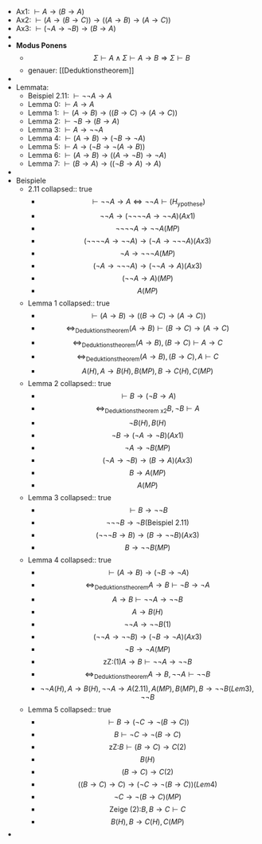 - Ax1: $\vdash A\rightarrow\left(B\rightarrow A\right)$
- Ax2: $\vdash\left(A\rightarrow\left(B\rightarrow C\right)\right)\rightarrow\left(\left(A\rightarrow B\right)\rightarrow\left(A\rightarrow C\right)\right)$
- Ax3: $\vdash\left(\neg A\rightarrow\neg B\right)\rightarrow\left(B\rightarrow A\right)$
-
- **Modus Ponens**
	- $$\Sigma\vdash A\land\Sigma\vdash A\rightarrow B\Rightarrow\Sigma\vdash B$$
	- genauer: [[Deduktionstheorem]]
-
- Lemmata:
	- Beispiel 2.11: $\vdash\neg\neg A\rightarrow A$
	- Lemma 0: $\vdash A\rightarrow A$
	- Lemma 1: $\vdash\left(A\rightarrow B\right)\rightarrow\left(\left(B\rightarrow C\right)\rightarrow\left(A\rightarrow C\right)\right)$
	- Lemma 2: $\vdash\neg B\rightarrow\left(B\rightarrow A\right)$
	- Lemma 3: $\vdash A\rightarrow\neg\neg A$
	- Lemma 4: $\vdash\left(A\rightarrow B\right)\rightarrow\left(\neg B\rightarrow\neg A\right)$
	- Lemma 5: $\vdash A\rightarrow\left(\neg B\rightarrow\neg\left(A\rightarrow B\right)\right)$
	- Lemma 6: $\vdash\left(A\rightarrow B\right)\rightarrow\left(\left(A\rightarrow\neg B\right)\rightarrow\neg A\right)$
	- Lemma 7: $\vdash\left(B\rightarrow A\right)\rightarrow\left(\left(\neg B\rightarrow A\right)\rightarrow A\right)$
-
- Beispiele
	- 2.11
	  collapsed:: true
		- $$\vdash\neg\neg A\rightarrow A\Leftrightarrow\neg\neg A\vdash\left(H_{\text{ypothese}}\right)$$
		- $$\neg\neg A\rightarrow\left(\neg\neg\neg\neg A\rightarrow\neg\neg A\right)\left(Ax1\right)$$
		- $$\neg\neg\neg\neg A\rightarrow\neg\neg A\left(MP\right)$$
		- $$\left(\neg\neg\neg\neg A\rightarrow\neg\neg A\right)\rightarrow\left(\neg A\rightarrow\neg\neg\neg A\right)\left(Ax3\right)$$
		- $$\neg A\rightarrow\neg\neg\neg A\left(MP\right)$$
		- $$\left(\neg A\rightarrow\neg\neg\neg A\right)\rightarrow\left(\neg\neg A\rightarrow A\right)\left(Ax3\right)$$
		- $$\left(\neg\neg A\rightarrow A\right)\left(MP\right)$$
		- $$A\left(MP\right)$$
	- Lemma 1
	  collapsed:: true
		- $$\vdash\left(A\rightarrow B\right)\rightarrow\left(\left(B\rightarrow C\right)\rightarrow\left(A\rightarrow C\right)\right)$$
		- $$\Leftrightarrow_{\text{Deduktionstheorem}}\left(A\rightarrow B\right)\vdash\left(B\rightarrow C\right)\rightarrow\left(A\rightarrow C\right)$$
		- $$\Leftrightarrow_{\text{Deduktionstheorem}}\left(A\rightarrow B\right),\left(B\rightarrow C\right)\vdash A\rightarrow C$$
		- $$\Leftrightarrow_{\text{Deduktionstheorem}}\left(A\rightarrow B\right),\left(B\rightarrow C\right),A\vdash C$$
		- $$A\left(H\right),A\rightarrow B\left(H\right),B\left(MP\right),B\rightarrow C\left(H\right),C\left(MP\right)$$
	- Lemma 2
	  collapsed:: true
		- $$\vdash B\rightarrow\left(\neg B\rightarrow A\right)$$
		- $$\Leftrightarrow_{\text{Deduktionstheorem x2}}B,\neg B\vdash A$$
		- $$\neg B\left(H\right),B\left(H\right)$$
		- $$\neg B\rightarrow\left(\neg A\rightarrow\neg B\right)\left(Ax1\right)$$
		- $$\neg A\rightarrow\neg B\left(MP\right)$$
		- $$\left(\neg A\rightarrow\neg B\right)\rightarrow\left(B\rightarrow A\right)\left(Ax3\right)$$
		- $$B\rightarrow A\left(MP\right)$$
		- $$A\left(MP\right)$$
	- Lemma 3
	  collapsed:: true
		- $$\vdash B\rightarrow\neg\neg B$$
		- $$\neg\neg\neg B\rightarrow\neg B\left(\text{Beispiel 2.11}\right)$$
		- $$\left(\neg\neg\neg B\rightarrow B\right)\rightarrow\left(B\rightarrow\neg\neg B\right)\left(Ax3\right)$$
		- $$B\rightarrow\neg\neg B\left(MP\right)$$
	- Lemma 4
	  collapsed:: true
		- $$\vdash\left(A\rightarrow B\right)\rightarrow\left(\neg B\rightarrow\neg A\right)$$
		- $$\Leftrightarrow_{\text{Deduktionstheorem}}A\rightarrow B\vdash\neg B\rightarrow\neg A$$
		- $$A\rightarrow B\vdash\neg\neg A\rightarrow\neg\neg B$$
		- $$A\rightarrow B\left(H\right)$$
		- $$\neg\neg A\rightarrow\neg\neg B\left(1\right)$$
		- $$\left(\neg\neg A\rightarrow\neg\neg B\right)\rightarrow\left(\neg B\rightarrow\neg A\right)\left(Ax3\right)$$
		- $$\neg B\rightarrow\neg A\left(MP\right)$$
		- $$\text{zZ:(1)}A\rightarrow B\vdash\neg\neg A\rightarrow\neg\neg B$$
		- $$\Leftrightarrow_{\text{Deduktionstheorem}}A\rightarrow B,\neg\neg A\vdash\neg\neg B$$
		- $$\neg\neg A\left(H\right),A\rightarrow B\left(H\right),\neg\neg A\rightarrow A\left(2.11\right),A\left(MP\right),B\left(MP\right),B\rightarrow\neg\neg B\left(Lem3\right),\neg\neg B$$
	- Lemma 5
	  collapsed:: true
		- $$\vdash B\rightarrow\left(\neg C\rightarrow\neg\left(B\rightarrow C\right)\right)$$
		- $$B\vdash\neg C\rightarrow\neg\left(B\rightarrow C\right)$$
		- $$\text{zZ:}B\vdash\left(B\rightarrow C\right)\rightarrow C\left(2\right)$$
		- $$B\left(H\right)$$
		- $$\left(B\rightarrow C\right)\rightarrow C\left(2\right)$$
		- $$\left(\left(B\rightarrow C\right)\rightarrow C\right)\rightarrow\left(\neg C\rightarrow\neg\left(B\rightarrow C\right)\right)\left(Lem4\right)$$
		- $$\neg C\rightarrow\neg\left(B\rightarrow C\right)\left(MP\right)$$
		- $$\text{Zeige (2):}B,B\rightarrow C\vdash C$$
		- $$B\left(H\right),B\rightarrow C\left(H\right),C\left(MP\right)$$
-